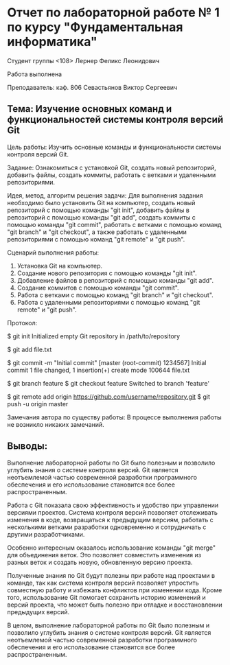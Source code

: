 # Отчет по лабораторной работе № 1 по курсу "Фундаментальная информатика"

Студент группы <108> Лернер Феликс Леонидович

Работа выполнена

Преподаватель: каф. 806 Севастьянов Виктор Сергеевич

## Тема: Изучение основных команд и функциональностей системы контроля версий Git

Цель работы: Изучить основные команды и функциональности системы контроля версий Git.

Задание: Ознакомиться с установкой Git, создать новый репозиторий, добавить файлы, создать коммиты, работать с ветками и удаленными репозиториями.

Идея, метод, алгоритм решения задачи: Для выполнения задания необходимо было установить Git на компьютер, создать новый репозиторий с помощью команды "git init", добавить файлы в репозиторий с помощью команды "git add", создать коммиты с помощью команды "git commit", работать с ветками с помощью команд "git branch" и "git checkout", а также работать с удаленными репозиториями с помощью команд "git remote" и "git push".

Сценарий выполнения работы:
1. Установка Git на компьютер.
2. Создание нового репозитория с помощью команды "git init".
3. Добавление файлов в репозиторий с помощью команды "git add".
4. Создание коммитов с помощью команды "git commit".
5. Работа с ветками с помощью команд "git branch" и "git checkout".
6. Работа с удаленными репозиториями с помощью команд "git remote" и "git push".

Протокол:


$ git init
Initialized empty Git repository in /path/to/repository

$ git add file.txt

$ git commit -m "Initial commit"
[master (root-commit) 1234567] Initial commit
 1 file changed, 1 insertion(+)
 create mode 100644 file.txt

$ git branch feature
$ git checkout feature
Switched to branch 'feature'

$ git remote add origin https://github.com/username/repository.git
$ git push -u origin master


Замечания автора по существу работы: В процессе выполнения работы не возникло никаких замечаний.

## Выводы:

Выполнение лабораторной работы по Git было полезным и позволило углубить знания о системе контроля версий. Git является неотъемлемой частью современной разработки программного обеспечения и его использование становится все более распространенным.

Работа с Git показала свою эффективность и удобство при управлении версиями проектов. Система контроля версий позволяет отслеживать изменения в коде, возвращаться к предыдущим версиям, работать с несколькими ветками разработки одновременно и сотрудничать с другими разработчиками.

Особенно интересным оказалось использование команды "git merge" для объединения веток. Это позволяет совместить изменения из разных веток и создать новую, обновленную версию проекта.

Полученные знания по Git будут полезны при работе над проектами в команде, так как система контроля версий позволяет упростить совместную работу и избежать конфликтов при изменении кода. Кроме того, использование Git помогает сохранить историю изменений и версий проекта, что может быть полезно при отладке и восстановлении предыдущих версий.

В целом, выполнение лабораторной работы по Git было полезным и позволило углубить знания о системе контроля версий. Git является неотъемлемой частью современной разработки программного обеспечения и его использование становится все более распространенным.
